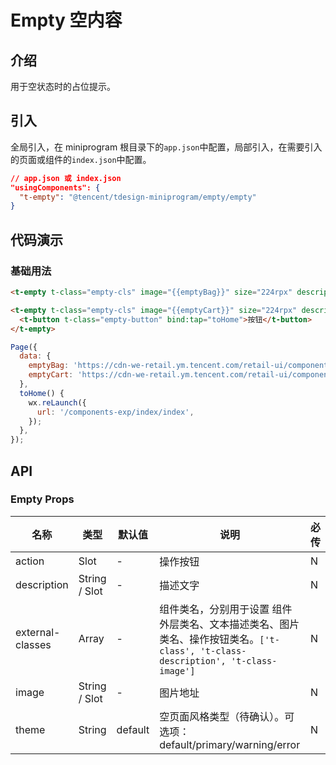 # Empty 空内容

## 介绍

用于空状态时的占位提示。

## 引入

全局引入，在 miniprogram 根目录下的`app.json`中配置，局部引入，在需要引入的页面或组件的`index.json`中配置。

```json
// app.json 或 index.json
"usingComponents": {
  "t-empty": "@tencent/tdesign-miniprogram/empty/empty"
}
```

## 代码演示

### 基础用法

```html
<t-empty t-class="empty-cls" image="{{emptyBag}}" size="224rpx" description="描述文字"></t-empty>

<t-empty t-class="empty-cls" image="{{emptyCart}}" size="224rpx" description="描述文字">
  <t-button t-class="empty-button" bind:tap="toHome">按钮</t-button>
</t-empty>
```

```js
Page({
  data: {
    emptyBag: 'https://cdn-we-retail.ym.tencent.com/retail-ui/components/error/emptybag.png',
    emptyCart: 'https://cdn-we-retail.ym.tencent.com/retail-ui/components/error/emptycart.png',
  },
  toHome() {
    wx.reLaunch({
      url: '/components-exp/index/index',
    });
  },
});
```

## API

### Empty Props

| 名称             | 类型          | 默认值  | 说明                                                                                                                             | 必传 |
| ---------------- | ------------- | ------- | -------------------------------------------------------------------------------------------------------------------------------- | ---- |
| action           | Slot          | -       | 操作按钮                                                                                                                         | N    |
| description      | String / Slot | -       | 描述文字                                                                                                                         | N    |
| external-classes | Array         | -       | 组件类名，分别用于设置 组件外层类名、文本描述类名、图片类名、操作按钮类名。`['t-class', 't-class-description', 't-class-image']` | N    |
| image            | String / Slot | -       | 图片地址                                                                                                                         | N    |
| theme            | String        | default | 空页面风格类型（待确认）。可选项：default/primary/warning/error                                                                  | N    |
